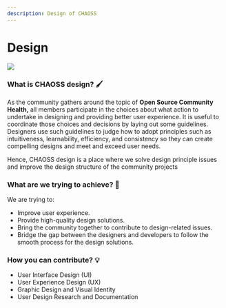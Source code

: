 ```yaml
---
description: Design of CHAOSS
---
```


# Design

![](../../.gitbook/assets/logo-large_1123x271.png)

### What is CHAOSS design? 🖌 

As the community gathers around the topic of **Open Source Community Health,** all members participate in the choices about what action to undertake in designing and providing better user experience. It is useful to coordinate those choices and decisions by laying out some guidelines. Designers use such guidelines to judge how to adopt principles such as intuitiveness, learnability, efficiency, and consistency so they can create compelling designs and meet and exceed user needs.

Hence, CHAOSS design is a place where we solve design principle issues and improve the design structure of the community projects

### What are we trying to achieve? 🤔 

We are trying to:

* Improve user experience.
* Provide high-quality design solutions.
* Bring the community together to contribute to design-related issues.
* Bridge the gap between the designers and developers to follow the smooth process for the design solutions.

### How you can contribute? 💡 

* User Interface Design \(UI\)
* User Experience Design \(UX\)
* Graphic Design and Visual Identity
* User Design Research and Documentation


